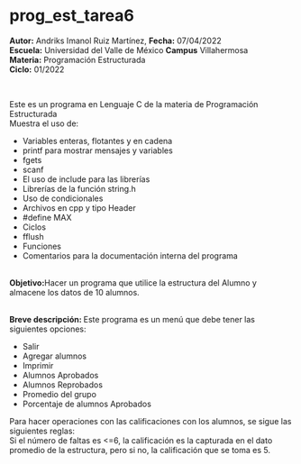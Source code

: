 # prog_est_tarea6
<p><b>Autor:</b> Andriks Imanol Ruiz Martínez, <b>Fecha:</b> 07/04/2022 <br>
  <b>Escuela:</b> Universidad del Valle de México <b>Campus</b> Villahermosa <br>
  <b>Materia:</b> Programación Estructurada <br>
  <b>Ciclo:</b> 01/2022</p>
<br>
<p>Este es un programa en Lenguaje C de la materia de Programación Estructurada<br>
Muestra el uso de:
  <ul>
    <li>Variables enteras, flotantes y en cadena</li>
    <li>printf para mostrar mensajes y variables</li>
    <li>fgets</li>
    <li>scanf</li>
    <li>El uso de include para las librerías</li>
    <li>Librerías de la función string.h</li>
    <li>Uso de condicionales</li>
    <li>Archivos en cpp y tipo Header</li>
    <li>#define MAX</li>
    <li>Ciclos</li>
    <li>fflush</li>
    <li>Funciones</li>
    <li>Comentarios para la documentación interna del programa</li>
    </ul>
    </p>
<br>
<b>Objetivo:</b>Hacer un programa que utilice la estructura del Alumno y almacene los datos de 10 alumnos.
<br>
<br>
<p><b>Breve descripción: </b>
Este programa es un menú que debe tener las siguientes opciones:
    <ul>
	<li>Salir</li>
	<li>Agregar alumnos</li>
	<li>Imprimir</li>
	<li>Alumnos Aprobados</li>
	<li>Alumnos Reprobados</li>
	<li>Promedio del grupo</li>
	<li>Porcentaje de alumnos Aprobados</li>
    </ul>
	Para hacer operaciones con las calificaciones con los alumnos, se sigue las siguientes reglas:
    <br>
	Si el número de faltas es <=6, la calificación es la capturada en el dato promedio de la estructura, pero si no, la calificación que se toma es 5. 
	<br>
<br>
</p>
